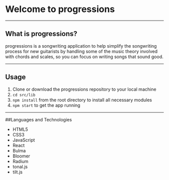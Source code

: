 # Welcome to progressions

----
## What is progressions?


progressions is a songwriting application to help simplify the songwriting process for new guitarists by handling some of the music theory involved with chords and scales, so you can focus on writing songs that sound good.

----
## Usage
1. Clone or download the progressions repository to your local machine
2. ```cd src/lib```
3. ```npm install``` from the root directory to install all necessary modules
8. ```npm start``` to get the app running 

----
##Languages and Technologies
* HTML5
* CSS3
* JavaScript
* React
* Bulma
* Bloomer
* Radium
* tonal.js
* tilt.js